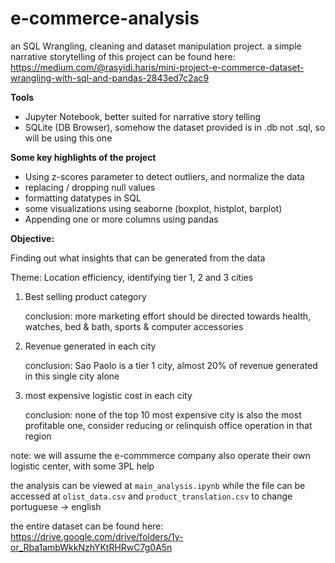# e-commerce-analysis

an SQL Wrangling, cleaning and dataset manipulation project. a simple narrative storytelling of this project can be found here: https://medium.com/@rasyidi.haris/mini-project-e-commerce-dataset-wrangling-with-sql-and-pandas-2843ed7c2ac9

**Tools**

- Jupyter Notebook, better suited for narrative story telling
- SQLite (DB Browser), somehow the dataset provided is in .db not .sql, so will be using this one

**Some key highlights of the project**

- Using z-scores parameter to detect outliers, and normalize the data
- replacing / dropping null values
- formatting datatypes in SQL
- some visualizations using seaborne (boxplot, histplot, barplot)
- Appending one or more columns using pandas

**Objective:**

Finding out what insights that can be generated from the data

Theme: Location efficiency, identifying tier 1, 2 and 3 cities

1. Best selling product category
   
   conclusion: more marketing effort should be directed towards health, watches, bed & bath, sports & computer accessories 
  
3. Revenue generated in each city

   conclusion: Sao Paolo is a tier 1 city, almost 20% of revenue generated in this single city alone
   
5. most expensive logistic cost in each city

   conclusion: none of the top 10 most expensive city is also the most profitable one, consider reducing or relinquish office operation in that region

note: we will assume the e-commmerce company also operate their own logistic center, with some 3PL help

the analysis can be viewed at ```main_analysis.ipynb``` while the file can be accessed at ```olist_data.csv``` and ```product_translation.csv``` to change portuguese -> english

the entire dataset can be found here: https://drive.google.com/drive/folders/1y-or_Rba1ambWkkNzhYKtRHRwC7g0A5n
